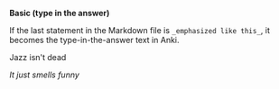 **Basic (type in the answer)**

If the last statement in the Markdown file is `_emphasized like this_`, it becomes the type-in-the-answer text in Anki.

Jazz isn't dead

_It just smells funny_
